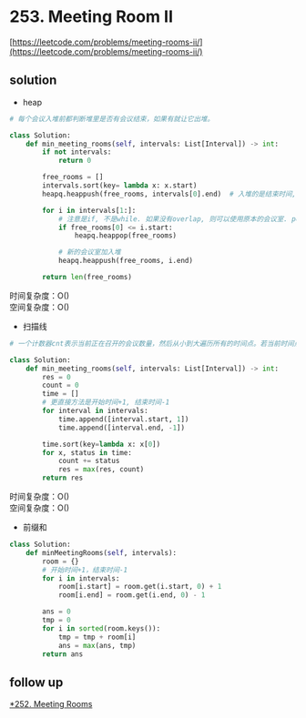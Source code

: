 # 253. Meeting Room II

[https://leetcode.com/problems/meeting-rooms-ii/](https://leetcode.com/problems/meeting-rooms-ii/)

## solution

- heap

```python
# 每个会议入堆前都判断堆里是否有会议结束，如果有就让它出堆。

class Solution:
    def min_meeting_rooms(self, intervals: List[Interval]) -> int:
        if not intervals:
            return 0

        free_rooms = []
        intervals.sort(key= lambda x: x.start)
        heapq.heappush(free_rooms, intervals[0].end)  # 入堆的是结束时间, 便于判断是否已结束

        for i in intervals[1:]:
            # 注意是if, 不是while. 如果没有overlap, 则可以使用原本的会议室. pop相当于原本占据会议室的人离开
            if free_rooms[0] <= i.start:
                heapq.heappop(free_rooms)

            # 新的会议室加入堆
            heapq.heappush(free_rooms, i.end)

        return len(free_rooms)
```

时间复杂度：O() <br>
空间复杂度：O()

- 扫描线

```python
# 一个计数器cnt表示当前正在召开的会议数量，然后从小到大遍历所有的时间点。若当前时间点有会议召开，那么就将cnt加上1，反之，若当前时间有会议结束，那么就将cnt减去1

class Solution:
    def min_meeting_rooms(self, intervals: List[Interval]) -> int:
        res = 0
        count = 0
        time = []
        # 更直接方法是开始时间+1, 结束时间-1
        for interval in intervals:
            time.append([interval.start, 1])
            time.append([interval.end, -1])

        time.sort(key=lambda x: x[0])
        for x, status in time:
            count += status
            res = max(res, count)
        return res
```

时间复杂度：O() <br>
空间复杂度：O()

- 前缀和

```python
class Solution:
    def minMeetingRooms(self, intervals):
        room = {}
        # 开始时间+1，结束时间-1
        for i in intervals:
            room[i.start] = room.get(i.start, 0) + 1
            room[i.end] = room.get(i.end, 0) - 1

        ans = 0
        tmp = 0
        for i in sorted(room.keys()):
            tmp = tmp + room[i]
            ans = max(ans, tmp)
        return ans
```

## follow up

[\*252. Meeting Rooms](../10_greedy/56.%20Merge%20Intervals.md)
